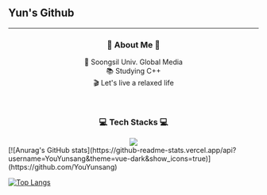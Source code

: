 ## Yun's Github
<hr/>

<h3 align = center> 🙊 About Me 🙊 </h3>

<p align = center>
🏫 Soongsil Univ. Global Media <br>
📚 Studying C++ <br>
🎬 Let's live a relaxed life <br>
</p>


<br>

<h3 align = center> 💻 Tech Stacks 💻 </h3>

<div align = center>
<img src="https://img.shields.io/badge/C++-00599C?style=flat-flat&logo=C%2B%2B&logoColor=white">
</div>


<div style="margin: 0 auto">
[![Anurag's GitHub stats](https://github-readme-stats.vercel.app/api?username=YouYunsang&theme=vue-dark&show_icons=true)](https://github.com/YouYunsang)

[![Top Langs](https://github-readme-stats.vercel.app/api/top-langs/?username=YouYunsang&theme=buefy&show_icons=true&layout=compact)](https://github.com/YouYunsang)
</div>






<!---
YouYunsang/YouYunsang is a ✨ special ✨ repository because its `README.md` (this file) appears on your GitHub profile.
You can click the Preview link to take a look at your changes.
--->
